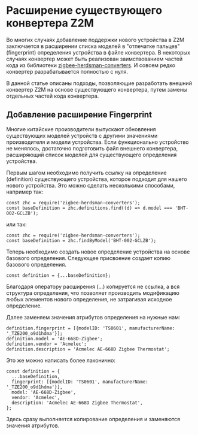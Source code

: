 # Расширение существующего конвертера Z2M #
Во многих случаях добавление поддержки нового устройства в Z2M заключается в расширении списка моделей в "отпечатке пальцев" (fingerprint) определения устройства в файле конвертера. 
В некоторых случаях конвертер может быть реализован заимствованием частей кода из библиотеки [zigbee-herdsman-converters](https://github.com/Koenkk/zigbee-herdsman-converters).
И совсем редко конвертер разрабатывается полностью с нуля.

В данной статье описаны подходы, позволяющие разработать внешний конвертер Z2M на основе существующего конвертера, путем замены отдельных частей кода конвертера.

## Добавление расширение Fingerprint ##
Многие китайские производители выпускают обновления существующих моделей устройств с другими значениями производителя и модели устройства. Если функционально устройство не менялось, достаточно подготовить файл внешнего конвертера, расширяющий список моделей для существующего определения устройства.

Первым шагом необходимо получить ссылку на определение (definition) существующего устройства, которое подходит для нашего нового устройства.
Это можно сделать несколькими способами, например так:
```
const zhc = require('zigbee-herdsman-converters');
const baseDefinition = zhc.definitions.find((d) => d.model === 'BHT-002-GCLZB');
```
или так:
```
const zhc = require('zigbee-herdsman-converters');
const baseDefinition = zhc.findByModel('BHT-002-GCLZB');
```
Теперь необходимо создать новое определение устройства на основе базового определения. Следующее присвоение создает копию базового определения. 
```
const definition = {...baseDefinition};
```
Благодаря оператору расширения (...) копируется не ссылка, а вся структура определения, что позволяет производить модификацию любых элементов нового определения, не затрагивая исходное определение.

Далее заменяем значения атрибутов определения на нужные нам:
```
definition.fingerprint = [{modelID: 'TS0601', manufacturerName: '_TZE200_o9d1hdma'}];
definition.model = 'AE-668D-Zigbee';
definition.vendor = 'Acmelec';
definition.description = 'Acmelec AE-668D Zigbee Thermostat';
```
Это же можно написать более лаконично:
```
const definition = {
  ...baseDefinition,
  fingerprint: [{modelID: 'TS0601', manufacturerName: '_TZE200_o9d1hdma'}],
  model: 'AE-668D-Zigbee',
  vendor: 'Acmelec',
  description: 'Acmelec AE-668D Zigbee Thermostat',
};
```
Здесь сразу выполняется копирование определения и заменяются значения атрибутов. 
